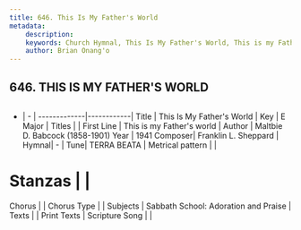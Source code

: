 ```yaml
---
title: 646. This Is My Father's World
metadata:
    description: 
    keywords: Church Hymnal, This Is My Father's World, This is my Father&#039;s world, 
    author: Brian Onang'o
---
```



## 646. THIS IS MY FATHER'S WORLD

```txt

```

- |   -  |
-------------|------------|
Title | This Is My Father's World |
Key | E Major |
Titles |  |
First Line | This is my Father&#039;s world |
Author | Maltbie D. Babcock (1858-1901)
Year | 1941
Composer| Franklin L. Sheppard |
Hymnal|  - |
Tune| TERRA BEATA |
Metrical pattern | |
# Stanzas |  |
Chorus |  |
Chorus Type |  |
Subjects | Sabbath School: Adoration and Praise |
Texts |  |
Print Texts | 
Scripture Song |  |
  
